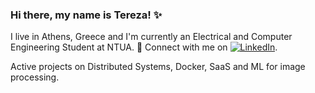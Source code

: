 ### Hi there, my name is Tereza! ✨
I live in Athens, Greece and I'm currently an Electrical and Computer Engineering Student at NTUA. 🔭
Connect with me on [![LinkedIn](https://img.shields.io/badge/LinkedIn-0077B5?style=for-the-badge&logo=linkedin&logoColor=white)](https://www.linkedin.com/in/tereza-anna-vassiliou-315b6522b).

Active projects on Distributed Systems, Docker, SaaS and ML for image processing. 

<!--
**terezann/terezann** is a ✨ _special_  repository because its `README.md` (this file) appears on your GitHub profile.

Here are some ideas to get you started:


- 🔭 I’m currently working on ...
- 🌱 I’m currently learning ...
- 🤔 I’m looking for help with ...
- 💬 Ask me about ...
- 📫 How to reach me: ...
- ⚡ Fun fact: ...
-->
